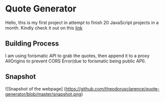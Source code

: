 # Quote Generator

Hello, this is my first project in attempt to finish 20 JavaScript projects in a month.
Kindly check it out on this [link](https://theodorusclarence.github.io/quote-generator/)

## Building Process
I am using forismatic API to grab the quotes, then append it to a proxy AllOrigins to prevent CORS Error(due to forismatic being public API).

## Snapshot
![Snapshot of the webpage]
(https://github.com/theodorusclarence/quote-generator/blob/master/snapshot.png)
